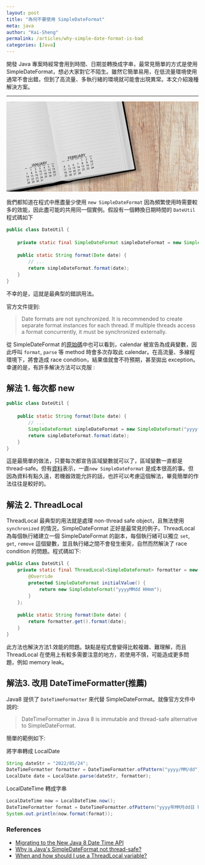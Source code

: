 ```yaml
---
layout: post
title: "為何不要使用 SimpleDateFormat"
meta: java
author: "Kai-Sheng"
permalink: /articles/why-simple-date-format-is-bad
categories: [Java]
--- 
```


開發 Java 專案時經常會用到時間、日期並轉換成字串，最常見簡單的方式是使用 SimpleDateFormat，想必大家對它不陌生。雖然它簡單易用，在低流量環境使用通常不會出錯，但到了高流量、多執行緒的環境就可能會出現異常。本文介紹幾種解決方案。

---

![why-simple-date-format-is-bad.png](/assets/image/why-simple-date-format-is-bad.png)

我們都知道在程式中應盡量少使用 `new SimpleDateFormat` 因為頻繁使用時需要較多的效能，因此盡可能的共用同一個實例。假設有一個轉換日期時間的 `DateUtil` 程式碼如下
 
```java
public class DateUtil {

    private static final SimpleDateFormat simpleDateFormat = new SimpleDateFormat("yyyy-MM-dd hh:mm:ss");
        
    public static String format(Date date) {
        // ...
        return simpleDateFormat.format(date);
    }
}
```
不幸的是，這就是最典型的錯誤用法。

官方文件提到:

> Date formats are not synchronized. It is recommended to create separate format instances for each thread. If multiple threads access a format concurrently, it must be synchronized externally.

從 SimpleDateFormat 的[原始碼](https://developer.classpath.org/doc/java/text/SimpleDateFormat-source.html)中也可以看到，calendar 被宣告為成員變數，因此呼叫 `format`, `parse` 等 method 時會多次存取此 calendar。在高流量、多線程環境下，將會造成 race condition，結果值就會不符預期，甚至拋出 exception。幸運的是，有許多解決方法可以克服 : 


## **解法 1. 每次都 new**

```java
public class DateUtil {
        
    public static String format(Date date) {
        // ...
        SimpleDateFormat simpleDateFormat = new SimpleDateFormat("yyyy-MM-dd hh:mm:ss");
        return simpleDateFormat.format(date);
    }
}
```

這是最簡單的做法，只要每次都宣告區域變數就可以了，區域變數一直都是 thread-safe。但有[資料](https://askldjd.wordpress.com/2013/03/04/simpledateformat-is-slow/)表示，一直`new SimpleDateFormat` 是成本很高的事。但因為資料有點久遠，若機器效能允許的話，也許可以考慮這個解法，畢竟簡單的作法往往是較好的。

## **解法 2. ThreadLocal**
ThreadLocal 最典型的用法就是處理 non-thread safe object，且無法使用 `synchronized` 的情況，SimpleDateFormat 正好是最常見的例子。ThreadLocal 為每個執行緒建立一個 SimpleDateFormat 的副本，每個執行緒可以獨立 `set`, `get`, `remove` 這個變數，並且執行緒之間不會發生衝突，自然而然解決了 race condition 的問題。程式碼如下:

```java
public class DateUtil {
    private static final ThreadLocal<SimpleDateFormat> formatter = new ThreadLocal<SimpleDateFormat>() {
        @Override
        protected SimpleDateFormat initialValue() {
            return new SimpleDateFormat("yyyyMMdd HHmm");
        }
    };

    public static String format(Date date) {
        return formatter.get().format(date);
    }
}
```

此方法也解決方法1.效能的問題。缺點是程式會變得比較複雜、難理解，而且 ThreadLocal 在使用上有較多需要注意的地方，若使用不慎，可能造成更多問題，例如 memory leak。

## **解法3. 改用 DateTimeFormatter(推薦)**

Java8 提供了 `DateTimeFormatter` 來代替 SimpleDateFormat。就像官方文件中說的:

> DateTimeFormatter in Java 8 is immutable and thread-safe alternative to SimpleDateFormat.

簡單的範例如下:

將字串轉成 LocalDate
```java
String dateStr = "2022/05/24";
DateTimeFormatter formatter = DateTimeFormatter.ofPattern("yyyy/MM/dd");
LocalDate date = LocalDate.parse(dateStr, formatter);
```

LocalDateTime 轉成字串
```java
LocalDateTime now = LocalDateTime.now();
DateTimeFormatter format = DateTimeFormatter.ofPattern("yyyy年MM月dd日 hh:mm");
System.out.println(now.format(format));
```

### **References**
- [Migrating to the New Java 8 Date Time API](https://www.baeldung.com/migrating-to-java-8-date-time-api)
- [Why is Java's SimpleDateFormat not thread-safe?](https://stackoverflow.com/questions/6840803/why-is-javas-simpledateformat-not-thread-safe)
- [When and how should I use a ThreadLocal variable?](https://stackoverflow.com/questions/817856/when-and-how-should-i-use-a-threadlocal-variable)